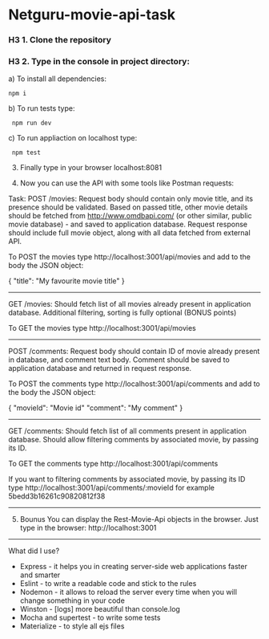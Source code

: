 # Netguru-movie-api-task

### H3 1. Clone the repository
### H3 2. Type in the console in project directory:
a) To install all dependencies:
```
npm i 
```
b) To run tests type:

```
 npm run dev
```

c) To run appliaction on localhost type:
```
 npm test
```
3. Finally  type in your browser localhost:8081

4. Now you can use the API with some tools like Postman requests:

Task: 
  POST /movies:
  Request body should contain only movie title, and its presence should be validated.
  Based on passed title, other movie details should be fetched from http://www.omdbapi.com/ (or other similar, public movie database) -   and saved to application database.
  Request response should include full movie object, along with all data fetched from external API.
  
  To POST the movies type http://localhost:3001/api/movies and add to the body the JSON object: 
  
  {
    "title": "My favourite movie title"
  }
  
----------
  GET /movies:
  Should fetch list of all movies already present in application database.
  Additional filtering, sorting is fully optional (BONUS points)
  
  To GET the movies type http://localhost:3001/api/movies

----------
  POST /comments:
  Request body should contain ID of movie already present in database, and comment text body.
  Comment should be saved to application database and returned in request response.

  To POST the comments type http://localhost:3001/api/comments and add to the body the JSON object: 
  
  {
    "movieId": "Movie id"
    "comment": "My comment" 
  }
  
----------
  GET /comments:
  Should fetch list of all comments present in application database.
  Should allow filtering comments by associated movie, by passing its ID.
  
  To GET the comments type http://localhost:3001/api/comments
  
  If you want to filtering comments by associated movie, by passing its ID
  type http://localhost:3001/api/comments/:movieId for example 5bedd3b16261c90820812f38


----------

5. Bounus
You can display the Rest-Movie-Api objects in the browser. Just type in the browser: 
http://localhost:3001 

----------

What did I use?
- Express - it helps you in creating server-side web applications faster and smarter
- Eslint - to write a readable code and stick to the rules 
- Nodemon - it allows to reload the server every time when you will change something in your code
- Winston - [logs] more beautiful than console.log  
- Mocha and supertest - to write some tests
- Materialize - to style all ejs files

